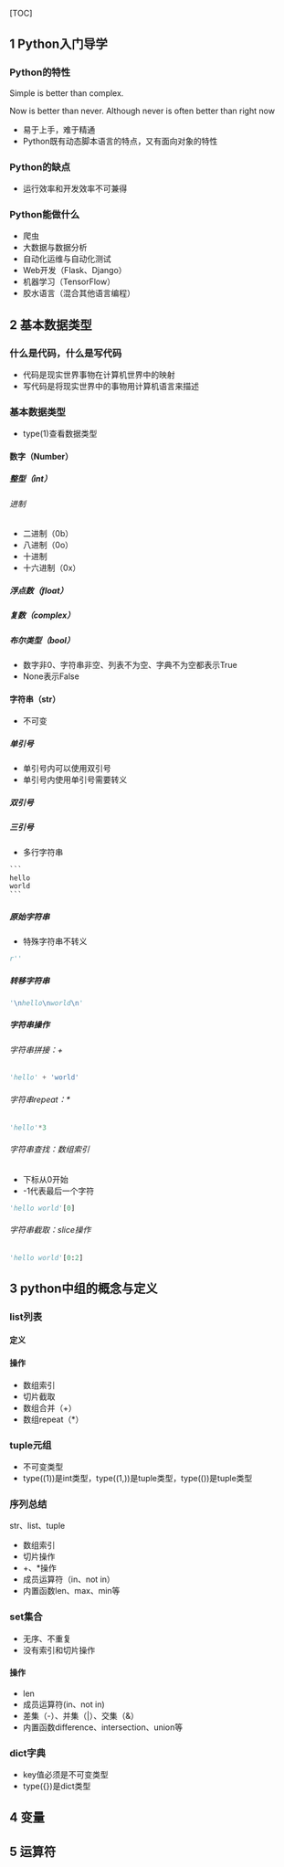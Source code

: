 [TOC]

## 1 Python入门导学

### Python的特性

Simple is better than complex.

Now is better than never. Although never is often better than right now

- 易于上手，难于精通
- Python既有动态脚本语言的特点，又有面向对象的特性 

### Python的缺点

- 运行效率和开发效率不可兼得

### Python能做什么

- 爬虫
- 大数据与数据分析
- 自动化运维与自动化测试
- Web开发（Flask、Django）
- 机器学习（TensorFlow）
- 胶水语言（混合其他语言编程）

## 2 基本数据类型

### 什么是代码，什么是写代码

- 代码是现实世界事物在计算机世界中的映射
- 写代码是将现实世界中的事物用计算机语言来描述

### 基本数据类型

- type(1)查看数据类型

#### 数字（Number）

##### 整型（int）

###### 进制

- 二进制（0b）
- 八进制（0o）
- 十进制
- 十六进制（0x）

##### 浮点数（float）

##### 复数（complex）

##### 布尔类型（bool）

- 数字非0、字符串非空、列表不为空、字典不为空都表示True
- None表示False

#### 字符串（str）

- 不可变

##### 单引号

- 单引号内可以使用双引号
- 单引号内使用单引号需要转义

##### 双引号

##### 三引号

- 多行字符串

~~~python
```
hello
world
```
~~~

##### 原始字符串

- 特殊字符串不转义

```python
r''
```

##### 转移字符串

```python
'\nhello\nworld\n'
```

##### 字符串操作

###### 字符串拼接：+

```python
'hello' + 'world'
```

###### 字符串repeat：*

```python
'hello'*3
```

###### 字符串查找：数组索引

- 下标从0开始
- -1代表最后一个字符

```python
'hello world'[0]
```

###### 字符串截取：slice操作

```python
'hello world'[0:2]
```

## 3 python中组的概念与定义

### list列表

#### 定义

#### 操作

- 数组索引
- 切片截取
- 数组合并（+）
- 数组repeat（*）

### tuple元组

- 不可变类型
- type((1))是int类型，type((1,))是tuple类型，type(())是tuple类型

### 序列总结

str、list、tuple

- 数组索引
- 切片操作
- +、*操作
- 成员运算符（in、not in）
- 内置函数len、max、min等

### set集合

- 无序、不重复
- 没有索引和切片操作

#### 操作

- len
- 成员运算符(in、not in)
- 差集（-）、并集（|）、交集（&）
- 内置函数difference、intersection、union等

### dict字典

- key值必须是不可变类型
- type({})是dict类型

## 4 变量

## 5 运算符